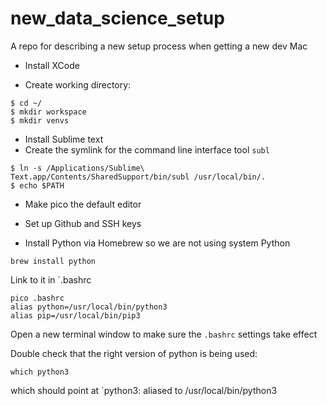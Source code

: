 # new_data_science_setup
A repo for describing a new setup process when getting a new dev Mac


- Install XCode

- Create working directory:
```
$ cd ~/
$ mkdir workspace
$ mkdir venvs
```

- Install Sublime text
- Create the symlink for the command line interface tool `subl`
```
$ ln -s /Applications/Sublime\ Text.app/Contents/SharedSupport/bin/subl /usr/local/bin/.
$ echo $PATH
```

- Make pico the default editor

- Set up Github and SSH keys

- Install Python via Homebrew so we are not using system Python
```
brew install python
```
Link to it in `.bashrc
```
pico .bashrc
alias python=/usr/local/bin/python3
alias pip=/usr/local/bin/pip3
```

Open a new terminal window to make sure the `.bashrc` settings take effect

Double check that the right version of python is being used:
```
which python3
```
which should point at `python3: aliased to /usr/local/bin/python3
